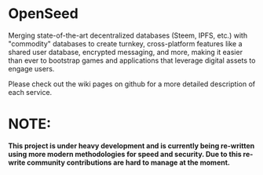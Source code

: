 # OpenSeed
Merging state-of-the-art decentralized databases (Steem, IPFS, etc.) with "commodity" databases to create turnkey, cross-platform features like a shared user database, encrypted messaging, and more, making it easier than ever to bootstrap games and applications that leverage digital assets to engage users.

Please check out the wiki pages on github for a more detailed description of each service. 

# **NOTE:** 

**This project is under heavy development and is currently being re-written using more modern methodologies for speed and security. Due to this re-write community contributions are hard to manage at the moment.**


